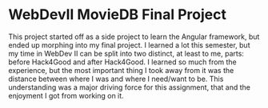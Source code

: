 # WebDevII MovieDB Final Project

This project started off as a side project to learn the Angular framework, but ended 
up morphing into my final project. I learned a lot this semester, but my time in WebDev II
can be split into two distinct, at least to me, parts: before Hack4Good and after Hack4Good.
I learned so much from the experience, but the most important thing I took away from it was
the distance between where I was and where I need/want to be. This understanding was a major
driving force for this assignment, that and the enjoyment I got from working on it.


